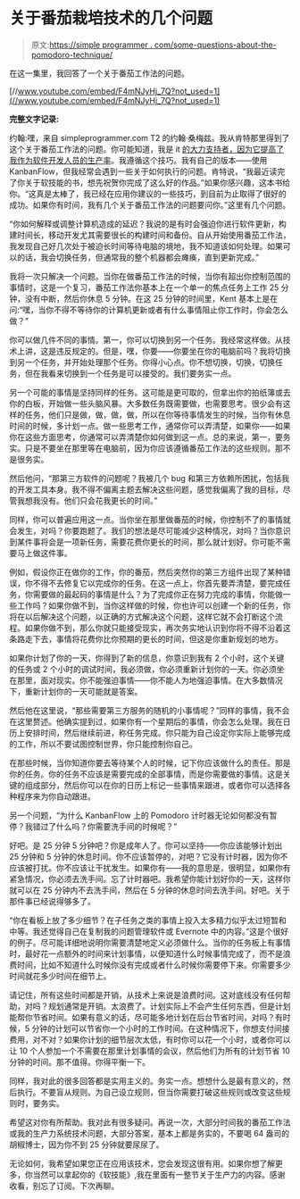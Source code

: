 # 关于番茄栽培技术的几个问题

> 原文:[https://simple programmer . com/some-questions-about-the-pomodoro-technique/](https://simpleprogrammer.com/some-questions-about-the-pomodoro-technique/)

在这一集里，我回答了一个关于番茄工作法的问题。

[//www.youtube.com/embed/F4mNJyHj_7Q?not_used=1](//www.youtube.com/embed/F4mNJyHj_7Q?not_used=1)

**完整文字记录:**

约翰:嘿，来自 simpleprogrammer.com T2 的约翰·桑梅兹。我从肯特那里得到了这个关于番茄工作法的问题。你可能知道，我是 it [的大力支持者，因为它提高了我作为软件开发人员的生产率](https://simpleprogrammer.com/productivity-for-busy-developers/)。我遵循这个技巧。我有自己的版本——使用 KanbanFlow，但我经常会遇到一些关于如何执行的问题。肯特说，“我最近读完了你关于软技能的书，想先祝贺你完成了这么好的作品。”如果你感兴趣，这本书给你。“这真是太棒了，我已经在应用你建议的一些技巧，到目前为止取得了很好的成功。如果你有时间，我有几个关于番茄工作法的问题要问你。”这里有几个问题。

“你如何解释或调整计算机造成的延迟？我说的是有时会强迫你进行软件更新，构建时间长，移动开发尤其需要很长的构建时间和备份。自从开始使用番茄工作法，我发现自己好几次处于被迫长时间等待电脑的境地，我不知道该如何处理。如果可以的话，我会切换任务，但通常我的整个机器都会瘫痪，直到更新完成。”

我将一次只解决一个问题。当你在做番茄工作法的时候，当你有超出你控制范围的事情时，这是一个复习，番茄工作法你基本上在一个单一的焦点任务上工作 25 分钟，没有中断，然后你休息 5 分钟。在这 25 分钟的时间里，Kent 基本上是在问:“嘿，当你不得不等待你的计算机更新或者有什么事情阻止你工作时，你会怎么做？”

你可以做几件不同的事情。第一，你可以切换到另一个任务。我经常这样做。从技术上讲，这是违反规定的。但是，嘿，你要——你要坐在你的电脑前吗？我将切换到另一个任务，并开始处理那个任务。你得小心点。你不想切换，切换，切换任务，但在我看来切换到一个任务是可以接受的。我们要务实一点。

另一个可能的事情是坚持同样的任务。这可能是更可取的，但拿出你的拍纸簿或去你的白板，开始做一些头脑风暴。大多数任务既需要做，也需要思考。很少会有这样的任务，他们只是做，做，做，做，所以在你等待事情发生的时候，当你有休息时间的时候，多计划一点。做一些思考工作，通常你可以弄清楚，如果你——如果你在这些方面思考，你通常可以弄清楚你如何做到这一点。总的来说，第一，要务实。只是不要坐在那里等在电脑前，因为你应该遵循番茄工作法的这些规则。那不是很务实。

然后他问，“那第三方软件的问题呢？我被几个 bug 和第三方依赖所困扰，包括我的开发工具本身。我不得不偏离主题去解决这些问题，感觉我偏离了我的目标，尽管我想我没有。他们只会花我更长的时间。”

同样，你可以普遍应用这一点。当你坐在那里做番茄的时候，你控制不了的事情就会发生，对吗？你要跑题了。我们的想法是尽可能减少这种情况，对吗？当你意识到某件事将会是一项新任务，需要花费你更长的时间，那么就计划好。你可能不需要马上做这件事。

例如，假设你正在做你的工作，你的番茄，然后突然你的第三方组件出现了某种错误，你不得不去修复它以完成你的任务。在这一点上，你首先要弄清楚，要完成任务，你需要做的最起码的事情是什么？为了完成你正在努力完成的事情，你能做一些工作吗？如果你做不到，当你这样做的时候，你也许可以创建一个新的任务，你将在以后解决这个问题，以正确的方式解决这个问题，这样它就不会打断这个流程。如果你做不到，那么你就只能接受现实，再次务实地认识到你将不得不沿着这条路走下去，事情将花费你比你预期的更长的时间，但这是你重新规划的地方。

如果你计划了你的一天，你得到了新的信息，你意识到我有 2 个小时，这个关键的任务或 2 个小时的调试时间，我必须做，你必须重新计划你的一天。你必须坐在那里，面对现实。你不能强迫事情——你不能人为地强迫事情。在大多数情况下，重新计划你的一天可能就是答案。

然后他在这里说，“那些需要第三方服务的随机的小事情呢？”同样的事情，我不会在这里赘述。他确实提到过，如果你有一个星期后的事情，你会怎么处理。我在日历上安排时间，然后继续前进，称任务完成。你只能为自己设定你实际上能够完成的工作，所以不要试图控制世界，你只能控制你自己。

在那些时候，当你知道你要去等待某个人的时候，记下你应该做什么的责任。那是你的任务。你的任务不应该是需要完成的全部事情，而是你需要做的事情。这是关键的组成部分，然后你可以在你的日历上标记一些事情来跟进，或者你可以选择各种程序来为你自动跟进。

另一个问题，“为什么 KanbanFlow 上的 Pomodoro 计时器无论如何都没有暂停？我错过了什么吗？你需要洗手间的时候呢？”

好吧。是 25 分钟 5 分钟吧？你是成年人了。你可以坚持——你应该能够计划出 25 分钟和 5 分钟的休息时间。你不应该暂停的，对吧？它没有计时器，因为你不应该被打扰。你不应该让干扰发生。如果你有——我的意思是，很明显，如果你有紧急情况，你必须去洗手间。忘了计时器吧。我希望你能计划好你的一天，这样你就可以在 25 分钟内不去洗手间，然后在 5 分钟的休息时间去洗手间。好吧。关于那件事已经说得够多了。

“你在看板上放了多少细节？在子任务之类的事情上投入太多精力似乎太过短暂和中等。我还觉得自己在复制我的问题管理软件或 Evernote 中的内容。”这是个很好的例子。尽可能详细地说明你需要清楚地定义必须做什么。当你的任务板上有事情时，最好花一点额外的时间来计划事情，以便知道什么时候事情完成了，而不是浪费时间，比如不知道什么时候你没有完成或者什么时候你需要停下来。你需要多少时间就花多少时间在细节上。

请记住，所有这些时间都是开销，从技术上来说是浪费时间。这对底线没有任何帮助，对吗？规划通常是开销。太浪费了。计划实际上不会产生任何东西，但是计划能帮你节省时间。如果有意义的话，尽可能多地计划在后台节省时间，对吗？有时候，5 分钟的计划可以节省你一个小时的工作时间。在这种情况下，你想支付间接费用，对不对？如果你计划的细节层次太低，有时你可以花一个小时，或者你可以让 10 个人参加一个不需要在那里计划事情的会议，然后他们为所有的计划节省 10 分钟的时间。那不值得。你得平衡一下。

同样，我对此的很多回答都是实用主义的。务实一点。想想什么是最有意义的，然后执行。不要盲从规则。为自己设立规则，但当你需要打破这些规则或改变这些规则时，要务实。

希望这对你有所帮助。我对此有很多疑问。再说一次，大部分时间我的番茄工作法或我的生产力系统技术问题，大部分答案，基本上都是务实的，不要喝 64 盎司的胡椒博士，因为你不到 25 分钟就要尿尿了。

无论如何，我希望如果您正在应用该技术，您会发现这很有用。如果你想了解更多，你当然可以拿起你的《软技能》,我在里面有一整节关于生产力的内容。感谢收看，别忘了订阅。下次再聊。